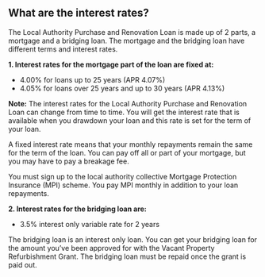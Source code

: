 ##  What are the interest rates?

The Local Authority Purchase and Renovation Loan is made up of 2 parts, a
mortgage and a bridging loan. The mortgage and the bridging loan have
different terms and interest rates.

**1\. Interest rates for the mortgage part of the loan are fixed at:**

  * 4.00% for loans up to 25 years (APR 4.07%) 
  * 4.05% for loans over 25 years and up to 30 years (APR 4.13%) 

**Note:** The interest rates for the Local Authority Purchase and Renovation
Loan can change from time to time. You will get the interest rate that is
available when you drawdown your loan and this rate is set for the term of
your loan.

A fixed interest rate means that your monthly repayments remain the same for
the term of the loan. You can pay off all or part of your mortgage, but you
may have to pay a breakage fee.

You must sign up to the local authority collective Mortgage Protection
Insurance (MPI) scheme. You pay MPI monthly in addition to your loan
repayments.

**2\. Interest rates for the bridging loan are:**

  * 3.5% interest only variable rate for 2 years 

The bridging loan is an interest only loan. You can get your bridging loan for
the amount you’ve been approved for with the Vacant Property Refurbishment
Grant. The bridging loan must be repaid once the grant is paid out.
